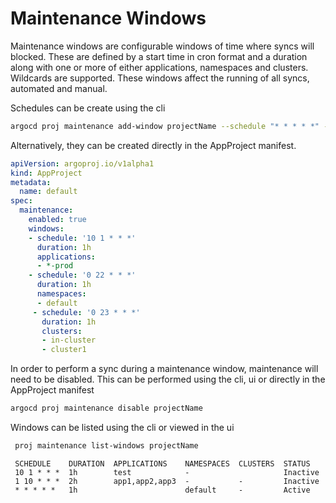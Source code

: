 # Maintenance Windows

Maintenance windows are configurable windows of time where syncs will blocked. These are defined
by a start time in cron format and a duration along with one or more of either applications, namespaces 
and clusters. Wildcards are supported. These windows affect the running of all syncs, automated and manual.


Schedules can be create using the cli
```bash
argocd proj maintenance add-window projectName --schedule "* * * * *" --duration 1h --applications "*" 
```

Alternatively, they can be created directly in the AppProject manifest. 
```yaml
apiVersion: argoproj.io/v1alpha1
kind: AppProject
metadata:
  name: default
spec:
  maintenance:
    enabled: true
    windows:
    - schedule: '10 1 * * *'
      duration: 1h
      applications:
      - *-prod
    - schedule: '0 22 * * *'
      duration: 1h
      namespaces:
      - default   
     - schedule: '0 23 * * *'
       duration: 1h
       clusters:
       - in-cluster
       - cluster1  
```

In order to perform a sync during a maintenance window, maintenance will need to be disabled. This can be performed
using the cli, ui or directly in the AppProject manifest

 ```bash
 argocd proj maintenance disable projectName
 ```

Windows can be listed using the cli or viewed in the ui
 
```bash
 proj maintenance list-windows projectName
```
```
 SCHEDULE    DURATION  APPLICATIONS    NAMESPACES  CLUSTERS  STATUS
 10 1 * * *  1h        test            -                     Inactive
 1 10 * * *  2h        app1,app2,app3  -           -         Inactive
 * * * * *   1h                        default     -         Active
```